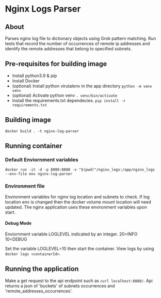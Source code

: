 # Nginx Logs Parser
## About
Parses nginx log file to dictionary objects using Grok pattern matching.  Run tests that record the number of occurrences of remote ip addresses and identify the remote addresses
that belong to specified subnets.

## Pre-requisites for building image
- Install python3.9 & pip
- Install Docker
- (optional) Install python virutalenv in the app directory `python -m venv venv`
- (optional) Activate python venv `. venv/bin/activate`
- Install the requirements.txt dependecies.  `pip install -r requirements.txt`

## Building image
`docker build . -t nginx-log-parser`

## Running container
### Default Enviornment variables
`docker run -it -d -p 8080:8080 -v "$(pwd)"/nginx_logs:/app/nginx_logs --env-file env nginx-log-parser`

### Environment file
Environment variables for nginx log location and subnets to check. If log location env is changed then the docker volume mount location will need updated.
The nginx application uses these environment variables upon start.

#### Debug Mode
Enviornment variable LOGLEVEL indicated by an integer.
20=INFO
10=DEBUG

Set the variable LOGLEVEL=10 then start the container.
View logs by using `docker logs <containerId>`.

## Running the application
Make a get request to the api endpoint such as `curl localhost:8080/`.
Api returns a json of 'buckets' of subnets occurrences and 'remote_addresses_occurrences'.
